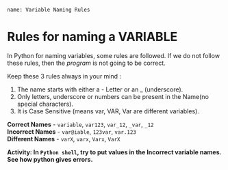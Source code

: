 ```ngMeta
name: Variable Naming Rules

```

# Rules for naming a VARIABLE 


In Python for naming variables, some rules are followed. If we do not follow these rules, then the *program* is not going to be correct.  
  
Keep these 3 rules always in your mind :  
  
1. The name starts with either a - Letter or an _ (underscore).  
2. Only letters, underscore or numbers can be present in the Name(no special characters).  
3. It is Case Sensitive (means var, VAR, Var are different variables).

**Correct Names** - `variable`, `var123`, `var_12`, `_var`, `_12`  
**Incorrect Names** - `var@iable`, `123var`, `var.123`  
**Different Names** - `varX`, `varx`, `Varx`, `VarX`

**Activity: In `Python shell`, try to put values in the Incorrect variable names. See how python gives errors.**
